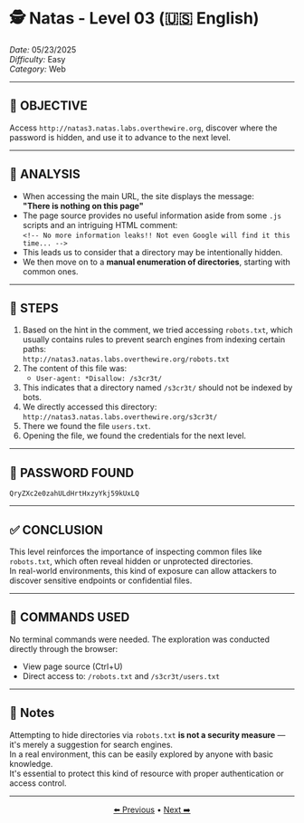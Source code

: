 # 🕵️ Natas - Level 03 (🇺🇸 English)  
*Date:* 05/23/2025  
*Difficulty:* Easy  
*Category:* Web

---

## 🎯 OBJECTIVE

Access `http://natas3.natas.labs.overthewire.org`, discover where the password is hidden, and use it to advance to the next level.

---

## 🔎 ANALYSIS

- When accessing the main URL, the site displays the message:  
  **"There is nothing on this page"**
- The page source provides no useful information aside from some `.js` scripts and an intriguing HTML comment:  
  `<!-- No more information leaks!! Not even Google will find it this time... -->`
- This leads us to consider that a directory may be intentionally hidden.
- We then move on to a **manual enumeration of directories**, starting with common ones.

---

## 🧱 STEPS

1. Based on the hint in the comment, we tried accessing `robots.txt`, which usually contains rules to prevent search engines from indexing certain paths:  
   `http://natas3.natas.labs.overthewire.org/robots.txt`
2. The content of this file was:
   - `User-agent: *Disallow: /s3cr3t/`
3. This indicates that a directory named `/s3cr3t/` should not be indexed by bots.
4. We directly accessed this directory:  
   `http://natas3.natas.labs.overthewire.org/s3cr3t/`
5. There we found the file `users.txt`.
6. Opening the file, we found the credentials for the next level.

---

## 🔑 PASSWORD FOUND

```
QryZXc2e0zahULdHrtHxzyYkj59kUxLQ
```

---

## ✅ CONCLUSION

This level reinforces the importance of inspecting common files like `robots.txt`, which often reveal hidden or unprotected directories.  
In real-world environments, this kind of exposure can allow attackers to discover sensitive endpoints or confidential files.

---

## 🧪 COMMANDS USED

No terminal commands were needed. The exploration was conducted directly through the browser:

- View page source (Ctrl+U)  
- Direct access to: `/robots.txt` and `/s3cr3t/users.txt`

---

## 🧠 Notes

Attempting to hide directories via `robots.txt` **is not a security measure** — it's merely a suggestion for search engines.  
In a real environment, this can be easily explored by anyone with basic knowledge.  
It's essential to protect this kind of resource with proper authentication or access control.

---

<p align="center">
  <a href="../Natas02/Readme-US.md">⬅️ Previous</a> • 
  <a href="../Natas04/Readme-US.md">Next ➡️</a>
</p>

